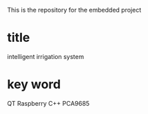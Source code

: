 This is the repository for the embedded project
# title
intelligent irrigation system
# key word
QT Raspberry C++ PCA9685
